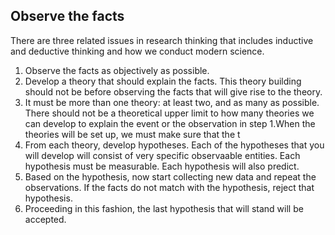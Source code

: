 ## Observe the facts
There are three related issues in research thinking that includes inductive and deductive thinking and how we conduct modern science. 

1. Observe the facts as objectively as possible.
2. Develop a theory that should explain the facts. This theory building should not be before observing the facts that will give rise to the theory. 
3. It must be more than one theory: at least two, and as many as possible. There should not be a theoretical upper limit to how many theories we can develop to explain the event or the observation in step 1.When the theories will be set up, we must make sure that the t
4. From each theory, develop hypotheses. Each of the hypotheses that you will develop will consist of very specific observaable entities. Each hypothesis must be measurable. Each hypothesis will also predict. 
5. Based on the hypothesis, now start collecting new data and repeat the observations. If the facts do not match with the hypothesis, reject that hypothesis.
6. Proceeding in this fashion, the last hypothesis that will stand will be accepted. 
